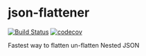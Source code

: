 # json-flattener

[![Build Status](https://travis-ci.org/somprabhsharma/json-flattener.svg?branch=master)](https://travis-ci.org/somprabhsharma/json-flattener)
[![codecov](https://codecov.io/gh/somprabhsharma/json-flattener/branch/master/graph/badge.svg)](https://codecov.io/gh/somprabhsharma/json-flattener)

Fastest way to flatten un-flatten Nested JSON
